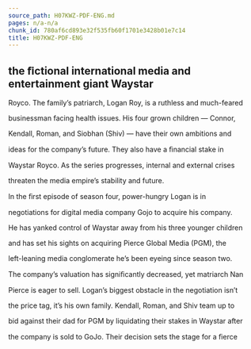 ```yaml
---
source_path: H07KWZ-PDF-ENG.md
pages: n/a-n/a
chunk_id: 780af6cd893e32f535fb60f1701e3428b01e7c14
title: H07KWZ-PDF-ENG
---
```

## the ﬁctional international media and entertainment giant Waystar

Royco. The family’s patriarch, Logan Roy, is a ruthless and much-feared

businessman facing health issues. His four grown children — Connor,

Kendall, Roman, and Siobhan (Shiv) — have their own ambitions and

ideas for the company’s future. They also have a ﬁnancial stake in

Waystar Royco. As the series progresses, internal and external crises

threaten the media empire’s stability and future.

In the ﬁrst episode of season four, power-hungry Logan is in

negotiations for digital media company Gojo to acquire his company.

He has yanked control of Waystar away from his three younger children

and has set his sights on acquiring Pierce Global Media (PGM), the

left-leaning media conglomerate he’s been eyeing since season two.

The company’s valuation has signiﬁcantly decreased, yet matriarch Nan

Pierce is eager to sell. Logan’s biggest obstacle in the negotiation isn’t

the price tag, it’s his own family. Kendall, Roman, and Shiv team up to

bid against their dad for PGM by liquidating their stakes in Waystar after

the company is sold to GoJo. Their decision sets the stage for a ﬁerce
